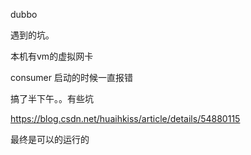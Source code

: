 
dubbo 

遇到的坑。

本机有vm的虚拟网卡

consumer 启动的时候一直报错

搞了半下午。。有些坑

https://blog.csdn.net/huaihkiss/article/details/54880115

最终是可以的运行的
